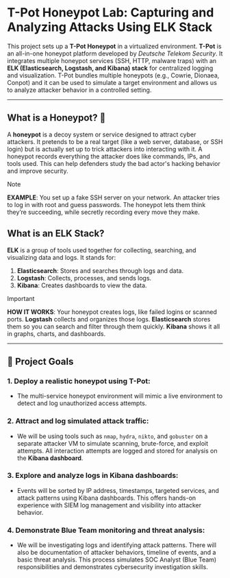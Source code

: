 # T-Pot Honeypot Lab: Capturing and Analyzing Attacks Using ELK Stack

This project sets up a **T-Pot Honeypot** in a virtualized environment. **T-Pot** is an all-in-one honeypot platform developed by *Deutsche Telekom Security*. It integrates multiple honeypot services (SSH, HTTP, malware traps) with an **ELK (Elasticsearch, Logstash, and Kibana) stack** for centralized logging and visualization. T-Pot bundles multiple honeypots (e.g., Cowrie, Dionaea, Conpot) and it can be used to simulate a target environment and allows us to analyze attacker behavior in a controlled setting.

---

## What is a Honeypot? 🍯

A **honeypot** is a decoy system or service designed to attract cyber attackers. It pretends to be a real target (like a web server, database, or SSH login) but is actually set up to trick attackers into interacting with it. A honeypot records everything the attacker does like commands, IPs, and tools used. This can help defenders study the bad actor's hacking behavior and improve security.

> [!NOTE]
> **EXAMPLE**: You set up a fake SSH server on your network. An attacker tries to log in with root and guess passwords. The honeypot lets them think they’re succeeding, while secretly recording every move they make.

## What is an ELK Stack?

**ELK** is a group of tools used together for collecting, searching, and visualizing data and logs. It stands for:

1. **Elasticsearch**:	Stores and searches through logs and data.
2. **Logstash**:	Collects, processes, and sends logs.
3. **Kibana**:	Creates dashboards to view the data.


> [!IMPORTANT]
> **HOW IT WORKS**: Your honeypot creates logs, like failed logins or scanned ports. **Logstash** collects and organizes those logs. **Elasticsearch** stores them so you can search and filter through them quickly. **Kibana** shows it all in graphs, charts, and dashboards.

---

## 📌 Project Goals

### 1. Deploy a realistic honeypot using T-Pot:

  - The multi-service honeypot environment will mimic a live environment to detect and log unauthorized access attempts.
   
### 2. Attract and log simulated attack traffic:

  - We will be using tools such as `nmap`, `hydra`, `nikto`, and `gobuster` on a separate attacker VM to simulate scanning, brute-force, and exploit attempts. All interaction attempts are logged and stored for analysis on the **Kibana dashboard**.

### 3. Explore and analyze logs in Kibana dashboards:

  - Events will be sorted by IP address, timestamps, targeted services, and attack patterns using Kibana dashboards. This offers hands-on experience with SIEM log management and visibility into attacker behavior.

### 4. Demonstrate Blue Team monitoring and threat analysis:

  - We will be investigating logs and identifying attack patterns. There will also be documentation of attacker behaviors, timeline of events, and a basic threat analysis. This process simulates SOC Analyst (Blue Team) responsibilities and demonstrates cybersecurity investigation skills.

